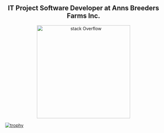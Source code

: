 

<div align="center">
  <h2><b>IT Project Software Developer at Anns Breeders Farms Inc.</b></h2>
  <img src="https://media1.tenor.com/m/av-6n_lpJLwAAAAC/peon-warcraft3.gif" alt="stack Overflow" width="300" height="300">
</div>

[![trophy](https://github-profile-trophy.vercel.app/?username=zosarillana&theme=gruvbox)](https://github.com/zosarillana/github-profile-trophy)

